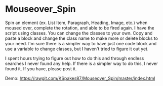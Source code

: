 # Mouseover_Spin
Spin an element (ex. List Item, Paragraph, Heading, Image, etc.) when moused over, complete the rotation, and able to be fired again.
I have the script using classes. You can change the classes to your own. Copy and paste a block and change the class name to make more
or delete blocks to your need. I'm sure there is a simpler way to have just one code block and use a variable to change classes, but
I haven't tried to figure it out yet.

I spent hours trying to figure out how to do this and through endless searches I never found any help. If there is a simpler way to
do this, I never found it. If you have, please post it.

Demo: https://rawgit.com/KSpakes87/Mouseover_Spin/master/index.html
